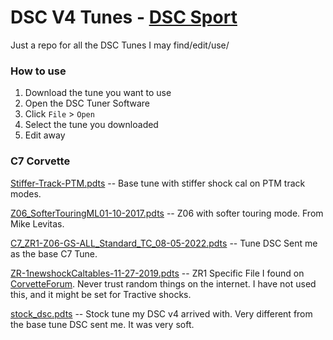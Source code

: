# DSC V4 Tunes - [DSC Sport](https://dscsport.com)
Just a repo for all the DSC Tunes I may find/edit/use/ 

### How to use
1. Download the tune you want to use
2. Open the DSC Tuner Software
3. Click `File` > `Open`
4. Select the tune you downloaded
5. Edit away

### C7 Corvette
[Stiffer-Track-PTM.pdts](C7-Corvette/Stiffer-Track-PTM.pdts) -- Base tune with stiffer shock cal on PTM track modes. 

[Z06_SofterTouringML01-10-2017.pdts](C7-Corvette/Z06_SofterTouringML01-10-2017.pdts) -- Z06 with softer touring mode. From Mike Levitas. 

[C7_ZR1-Z06-GS-ALL_Standard_TC_08-05-2022.pdts](C7-Corvette/C7_ZR1-Z06-GS-ALL_Standard_TC_08-05-2022.pdts) -- Tune DSC Sent me as the base C7 Tune. 

[ZR-1newshockCaltables-11-27-2019.pdts](C7-Corvette/ZR-1newshockCaltables-11-27-2019.pdts) -- ZR1 Specific File I found on [CorvetteForum](https://corvetteforum.com). Never trust random things on the internet. I have not used this, and it might be set for Tractive shocks. 

[stock_dsc.pdts](C7-Corvette/stock_dsc.pdts) -- Stock tune my DSC v4 arrived with. Very different from the base tune DSC sent me. It was very soft.  
